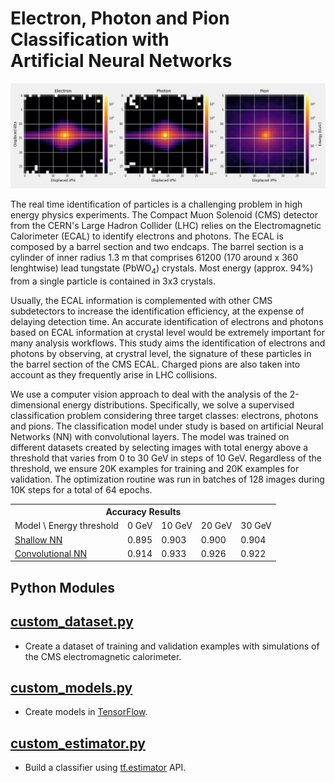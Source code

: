 # Electron, Photon and Pion Classification with <br/> Artificial Neural Networks
![](notebooks/image.png)

The real time identification of particles is a challenging problem in high energy physics experiments.
The Compact Muon Solenoid (CMS) detector from the CERN's Large Hadron Collider (LHC) relies on the Electromagnetic
Calorimeter (ECAL) to identify electrons and photons. The ECAL is composed by a barrel section and two endcaps.
The barrel section is a cylinder of inner radius 1.3 m that comprises 61200 (170 around x 360 lenghtwise)
lead tungstate (PbWO<sub>4</sub>) crystals. Most energy (approx. 94%) from a single particle is contained
in 3x3 crystals.

Usually, the ECAL information is complemented with other CMS subdetectors to increase the identification efficiency,
at the expense of delaying detection time. An accurate identification of electrons and photons based on ECAL
information at crystal level would be extremely important for many analysis workflows.
This study aims the identification of electrons and photons by observing, at crystral level, the signature of
these particles in the barrel section of the CMS ECAL. Charged pions are also taken into account as they frequently
arise in LHC collisions. 

We use a computer vision approach to deal with the analysis of the 2-dimensional energy distributions.
Specifically, we solve a supervised classification problem considering three target classes: electrons,
photons and pions. The classification model under study is based on artificial Neural Networks (NN) with
convolutional layers. The model was trained on different datasets created by selecting images with total
energy above a threshold that varies from 0 to 30 GeV in steps of 10 GeV. Regardless of the threshold, we
ensure 20K examples for training and 20K examples for validation. The optimization routine was run in batches
of 128 images during 10K steps for a total of 64 epochs.

<table>
  <tr>
    <th colspan="6"><span style="font-weight:bold">Accuracy Results</span></th>
  </tr>
  <tr>
    <td>Model \ Energy threshold</td>
    <td>0 GeV</td>
    <td>10 GeV</td>
    <td>20 GeV</td>
    <td>30 GeV</td>
  </tr>
  <tr>
    <td><a href="https://github.com/jruizvar/ml-physics/blob/master/python/custom_models.py#L6-L21">Shallow NN</a></td>
    <td>0.895</td>
    <td>0.903</td>
    <td>0.900</td>
    <td>0.904</td>
  </tr>
  <tr>
    <td><a href="https://github.com/jruizvar/ml-physics/blob/master/python/custom_models.py#L24-L58">Convolutional NN</a></td>
    <td>0.914</td>
    <td>0.933</td>
    <td>0.926</td>
    <td>0.922</td>
  </tr>
</table>

## Python Modules

## [custom_dataset.py](python/custom_dataset.py)
- Create a dataset of training and validation examples with simulations of the CMS electromagnetic calorimeter.

## [custom_models.py](python/custom_models.py)
- Create models in [TensorFlow](https://www.tensorflow.org).

## [custom_estimator.py](python/custom_estimator.py)
- Build a classifier using [tf.estimator](https://www.tensorflow.org/api_docs/python/tf/estimator) API.

